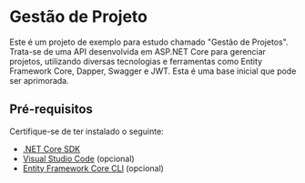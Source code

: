 # Gestão de Projeto

Este é um projeto de exemplo para estudo chamado "Gestão de Projetos". Trata-se de uma API desenvolvida em ASP.NET Core para gerenciar projetos, utilizando diversas tecnologias e ferramentas como Entity Framework Core, Dapper, Swagger e JWT. Esta é uma base inicial que pode ser aprimorada.

## Pré-requisitos

Certifique-se de ter instalado o seguinte:

- [.NET Core SDK](https://dotnet.microsoft.com/download)
- [Visual Studio Code](https://code.visualstudio.com/) (opcional)
- [Entity Framework Core CLI](https://docs.microsoft.com/en-us/ef/core/cli/dotnet) (opcional)
